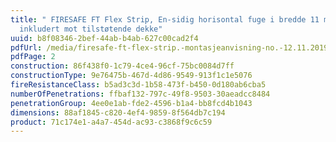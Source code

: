 ```yaml
---
title: " FIRESAFE FT Flex Strip, En-sidig horisontal fuge i bredde 11 mm,
  inkludert mot tilstøtende dekke"
uuid: b8f08346-2bef-44ab-b4ab-627c00cad2f4
pdfUrl: /media/firesafe-ft-flex-strip.-montasjeanvisning-no.-12.11.2019.pdf
pdfPage: 2
construction: 86f438f0-1c79-4ce4-96cf-75bc0084d7ff
constructionType: 9e76475b-467d-4d86-9549-913f1c1e5076
fireResistanceClass: b5ad3c3d-1b58-473f-b450-0d180ab6cba5
numberOfPenetrations: ffbaf132-797c-49f8-9503-30aeadcc8484
penetrationGroup: 4ee0e1ab-fde2-4596-b1a4-bb8fcd4b1043
dimensions: 88af1845-c820-4ef4-9859-8f564db7c194
product: 71c174e1-a4a7-454d-ac93-c3868f9c6c59
---
```

